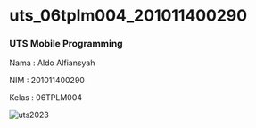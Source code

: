 # uts_06tplm004_201011400290

<h3>UTS Mobile Programming</h3>

<p>Nama  : Aldo Alfiansyah</p>
<p>NIM   : 201011400290</p>
<p>Kelas : 06TPLM004</p>

![uts2023](https://github.com/aldoalfians/uts_06tplm004_201011400290/assets/57839249/192973f3-c6a0-46c5-87c5-7162efb0244e)
